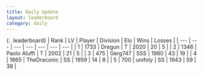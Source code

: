 ```yaml
---
title: Daily Update
layout: leaderboard
category: daily
---
```


{: .leaderboard}
| Rank | LV | Player | Division | Elo | Wins | Losses |
| --- | --- | --- | --- | --- | --- | --- |
| <span data-change="0">1</span> | 1733 | <span title="ID: 337810">Dregun</span> | T | <span data-change="0">2020</span> | <span data-change="0">20</span> | <span data-change="0">5</span> |
| <span data-change="3">2</span> | 1346 | <span title="ID: 512212">Paolo Aluffi</span> | T | <span data-change="74">2002</span> | <span data-change="9">21</span> | <span data-change="2">5</span> |
| <span data-change="-1">3</span> | 475 | <span title="ID: 693352">Gerg747</span> | SSS | <span data-change="13">1980</span> | <span data-change="7">43</span> | <span data-change="4">19</span> |
| <span data-change="-1">4</span> | 1865 | <span title="ID: 544310">TheDraconic</span> | SS | <span data-change="0">1959</span> | <span data-change="0">14</span> | <span data-change="0">8</span> |
| <span data-change="6">5</span> | 700 | <span title="ID: 750704">unifoly</span> | SS | <span data-change="43">1943</span> | <span data-change="10">59</span> | <span data-change="5">39</span> |